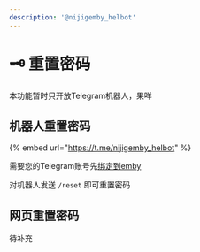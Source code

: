 ```yaml
---
description: '@nijigemby_helbot'
---
```


# 🗝 重置密码

本功能暂时只开放Telegram机器人，果咩

## 机器人重置密码

{% embed url="https://t.me/nijigemby_helbot" %}

需要您的Telegram账号先[绑定到emby](<bind and unbind.md>)

对机器人发送 `/reset` 即可重置密码

## 网页重置密码

待补充
